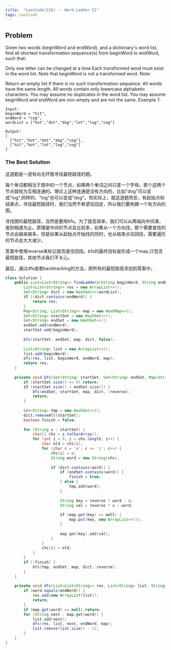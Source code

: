 ```yaml
---
title:  "LeetCode(126) -- Word Ladder II"
tags: LeetCode
---
```


## Problem

Given two words (beginWord and endWord), and a dictionary's word list, find all shortest transformation sequence(s) from beginWord to endWord, such that:

Only one letter can be changed at a time
Each transformed word must exist in the word list. Note that beginWord is not a transformed word.
Note:

Return an empty list if there is no such transformation sequence.
All words have the same length.
All words contain only lowercase alphabetic characters.
You may assume no duplicates in the word list.
You may assume beginWord and endWord are non-empty and are not the same.
Example 1:
```
Input:
beginWord = "hit",
endWord = "cog",
wordList = ["hot","dot","dog","lot","log","cog"]

Output:
[
  ["hit","hot","dot","dog","cog"],
  ["hit","hot","lot","log","cog"]
]
```

### The Best Solution

这道题是一道有向无环图寻找最短路径的题。

每个单词都相当于图中的一个节点，如果两个单词之间只差一个字母，那个这两个节点就视为互相连通的。理论上这种连通是没有方向的，比如"dog"可以变成"log",同样的，"log"也可以变成"dog"。但实际上，就这道题而言，有起始点和结束点，寻找最短路径时，我们当然不希望往回走，所以我们要构建一个有方向的图。

寻找图的最短路径，当然是要用bfs。为了提高效率，我们可以从两端向中间凑，直到相遇为止。原理是中间的节点会比较多，如果从一个方向找，那个需要查找的节点会越来越多。但是如果从起始点开始找的同时，也从结束点往回找，需要遍历的节点会大大减少。

答案中使用reverse来标记是否是往回找。bfs的最终目标是形成一个map,只包含最短路径，其他节点我们不关心。

最后，通过dfs或者backtracking的方法，把所有的最短路径添加到答案中。

```java
class Solution {
    public List<List<String>> findLadders(String beginWord, String endWord, List<String> wordList) {
        List<List<String>> res = new ArrayList<>();
        Set<String> dict = new HashSet<>(wordList);
        if (!dict.contains(endWord)) {
            return res;
        }
        Map<String, List<String>> map = new HashMap<>();
        Set<String> startSet = new HashSet<>();
        Set<String> endSet = new HashSet<>();
        endSet.add(endWord);
        startSet.add(beginWord);
        
        bfs(startSet, endSet, map, dict, false);
        
        List<String> list = new ArrayList<>();
        list.add(beginWord);
        dfs(res, list, beginWord, endWord, map);
        return res;
    }
    
    private void bfs(Set<String> startSet, Set<String> endSet, Map<String, List<String>> map, Set<String> dict, boolean reverse) {
        if (startSet.size() == 0) return;
        if (startSet.size() > endSet.size()) {
            bfs(endSet, startSet, map, dict, !reverse);
            return;
        }
        
        Set<String> tmp = new HashSet<>();
        dict.removeAll(startSet);
        boolean finish = false;
        
        for (String s : startSet) {
            char[] chs = s.toCharArray();
            for (int i = 0; i < chs.length; i++) {
                char old = chs[i];
                for (char c = 'a'; c <= 'z'; c++) {
                    chs[i] = c;
                    String word = new String(chs);
                    
                    if (dict.contains(word)) {
                        if (endSet.contains(word)) {
                            finish = true;
                        } else {
                            tmp.add(word);
                        }
                        
                        String key = reverse ? word : s;
                        String val = reverse ? s : word;
                        
                        if (map.get(key) == null) {
                            map.put(key, new ArrayList<>());
                        }
                        
                        map.get(key).add(val);
                    }
                }
                chs[i] = old;
            }
        }
        if (!finish) {
            bfs(tmp, endSet, map, dict, reverse);
        }
    }
    
    private void dfs(List<List<String>> res, List<String> list, String word, String endWord, Map<String, List<String>> map) {
        if (word.equals(endWord)) {
            res.add(new ArrayList(list));
            return;
        }
        if (map.get(word) == null) return;
        for (String next : map.get(word)) {
            list.add(next);
            dfs(res, list, next, endWord, map);
            list.remove(list.size() - 1);
        }
    }
}

```

